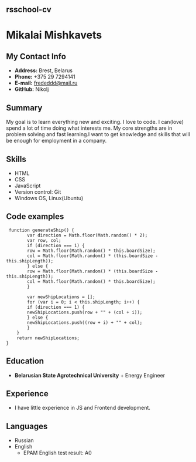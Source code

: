 ## rsschool-cv

# Mikalai Mishkavets

## My Contact Info

* **Address:** Brest, Belarus
* **Phone:** +375 29 7294141
* **E-mail:** frededdd@mail.ru
* **GitHub:** Nikolj

## Summary

My goal is to learn everything new and exciting.
 I love to code. I can(love) spend a lot of time 
 doing what interests me. My core strengths are in
 problem solving and fast learning.I want to get 
 knowledge and skills that will be enough for employment in a company.

## Skills

* HTML
* CSS
* JavaScript
* Version control: Git
* Windows OS, Linux(Ubuntu)

## Code examples

```
 function generateShip() {
		var direction = Math.floor(Math.random() * 2);
		var row, col;
		if (direction === 1) {
		row = Math.floor(Math.random() * this.boardSize);
		col = Math.floor(Math.random() * (this.boardSize - this.shipLength));
		} else {
		row = Math.floor(Math.random() * (this.boardSize - this.shipLength));
		col = Math.floor(Math.random() * this.boardSize);
		}

		var newShipLocations = [];
		for (var i = 0; i < this.shipLength; i++) {
		if (direction === 1) {
		newShipLocations.push(row + "" + (col + i));
		} else {
		newShipLocations.push((row + i) + "" + col);
		}
	}
	return newShipLocations;
}
```

## Education

* **Belarusian State Agrotechnical University**
		+ Energy Engineer

## Experience

* I have little experience in JS and Frontend development.

## Languages

 * Russian
 * English
	 + EPAM English test result: A0 

